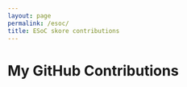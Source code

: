 ```yaml
---
layout: page
permalink: /esoc/
title: ESoC skore contributions
---
```


<h1>My GitHub Contributions</h1>
<div id="contributions"></div>

<script>
  const url = `https://api.github.com/repos/probabl-ai/skore/commits?author=divakaivan`;

  fetch(url)
    .then(res => res.json())
    .then(data => {
      console.log(data)
    });
</script>
